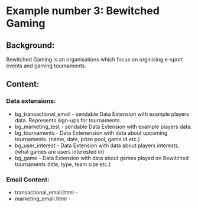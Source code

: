 # Example number 3: Bewitched Gaming

## Background:
Bewitched Gaming is an organisations which focus on orginising e-sport events and gaming tournaments.

## Content:
### Data extensions:
- bg_transactional_email - sendable Data Extension with example players data. Represents sign-ups for tournaments.
- bg_marketing_test - sendable Data Extension with example players data.
- bg_tournaments - Data Extenension with data about upcoming tournaments. (name, date, prize pool, game id etc.)
- bg_user_interest - Data Extension with data about players interests. (what games are users interested in)
- bg_game - Data Extension with data about games played on Bewitched tournaments (title, type, team size etc.)

### Email Content:
- transactional_email.html -
- marketing_email.html -
